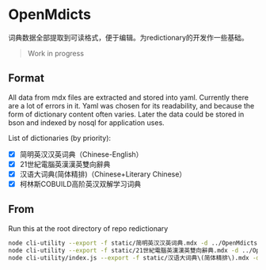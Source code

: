 # OpenMdicts

词典数据全部提取到可读格式，便于编辑。为redictionary的开发作一些基础。

> Work in progress

## Format

All data from mdx files are extracted and stored into yaml. Currently there are a lot of errors in it. Yaml was chosen for its readability, and because the form of dictionary content often varies. Later the data could be stored in bson and indexed by nosql for application uses. 

List of dictionaries (by priority):

- [x] 简明英汉汉英词典（Chinese-English）
- [x] 21世紀電腦英漢漢英雙向辭典
- [x] 汉语大词典(简体精排)（Chinese+Literary Chinese）
- [x] 柯林斯COBUILD高阶英汉双解学习词典

## From

Run this at the root directory of repo redictionary

```bash
node cli-utility --export -f static/简明英汉汉英词典.mdx -d ../OpenMdicts  
node cli-utility --export -f static/21世紀電腦英漢漢英雙向辭典.mdx -d ../OpenMdicts
node cli-utility/index.js --export -f static/汉语大词典\(简体精排\).mdx -d ../OpenMdicts/
```
